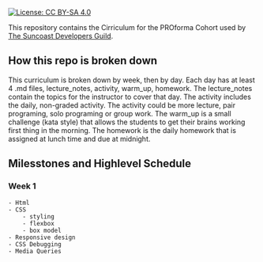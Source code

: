 [![License: CC BY-SA 4.0](https://img.shields.io/badge/License-CC%20BY--SA%204.0-lightgrey.svg)](https://creativecommons.org/licenses/by-sa/4.0/)

This repository contains the Cirriculum for the PROforma Cohort used by [The Suncoast Developers Guild](http://suncoast.io).


## How this repo is broken down
 
 This curriculum is broken down by week, then by day. Each day has at least 4 .md files, lecture_notes, activity, warm_up, homework. The lecture_notes contain the topics for the instructor to cover that day. The activity includes the daily, non-graded activity. The activity could be more lecture, pair programing, solo programing or group work. The warm_up is a small challenge (kata style) that allows the students to get their brains working first thing in the morning. The homework is the daily homework that is assigned at lunch time and due at midnight. 


## Milesstones and Highlevel Schedule

### Week 1
    - Html
    - CSS
        - styling
        - flexbox
        - box model
    - Responsive design
    - CSS Debugging
    - Media Queries

    